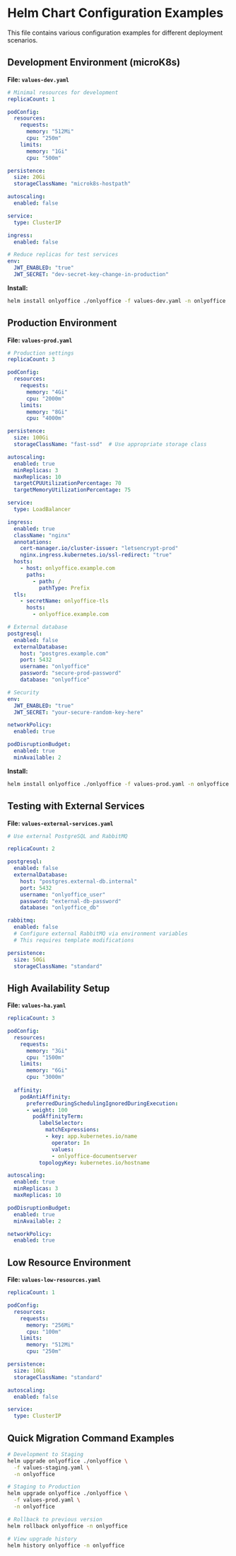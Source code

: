 # Helm Chart Configuration Examples

This file contains various configuration examples for different deployment scenarios.

## Development Environment (microK8s)

**File: `values-dev.yaml`**

```yaml
# Minimal resources for development
replicaCount: 1

podConfig:
  resources:
    requests:
      memory: "512Mi"
      cpu: "250m"
    limits:
      memory: "1Gi"
      cpu: "500m"

persistence:
  size: 20Gi
  storageClassName: "microk8s-hostpath"

autoscaling:
  enabled: false

service:
  type: ClusterIP

ingress:
  enabled: false

# Reduce replicas for test services
env:
  JWT_ENABLED: "true"
  JWT_SECRET: "dev-secret-key-change-in-production"
```

**Install:**
```bash
helm install onlyoffice ./onlyoffice -f values-dev.yaml -n onlyoffice
```

## Production Environment

**File: `values-prod.yaml`**

```yaml
# Production settings
replicaCount: 3

podConfig:
  resources:
    requests:
      memory: "4Gi"
      cpu: "2000m"
    limits:
      memory: "8Gi"
      cpu: "4000m"

persistence:
  size: 100Gi
  storageClassName: "fast-ssd"  # Use appropriate storage class

autoscaling:
  enabled: true
  minReplicas: 3
  maxReplicas: 10
  targetCPUUtilizationPercentage: 70
  targetMemoryUtilizationPercentage: 75

service:
  type: LoadBalancer

ingress:
  enabled: true
  className: "nginx"
  annotations:
    cert-manager.io/cluster-issuer: "letsencrypt-prod"
    nginx.ingress.kubernetes.io/ssl-redirect: "true"
  hosts:
    - host: onlyoffice.example.com
      paths:
        - path: /
          pathType: Prefix
  tls:
    - secretName: onlyoffice-tls
      hosts:
        - onlyoffice.example.com

# External database
postgresql:
  enabled: false
  externalDatabase:
    host: "postgres.example.com"
    port: 5432
    username: "onlyoffice"
    password: "secure-prod-password"
    database: "onlyoffice"

# Security
env:
  JWT_ENABLED: "true"
  JWT_SECRET: "your-secure-random-key-here"

networkPolicy:
  enabled: true

podDisruptionBudget:
  enabled: true
  minAvailable: 2
```

**Install:**
```bash
helm install onlyoffice ./onlyoffice -f values-prod.yaml -n onlyoffice
```

## Testing with External Services

**File: `values-external-services.yaml`**

```yaml
# Use external PostgreSQL and RabbitMQ

replicaCount: 2

postgresql:
  enabled: false
  externalDatabase:
    host: "postgres.external-db.internal"
    port: 5432
    username: "onlyoffice_user"
    password: "external-db-password"
    database: "onlyoffice_db"

rabbitmq:
  enabled: false
  # Configure external RabbitMQ via environment variables
  # This requires template modifications

persistence:
  size: 50Gi
  storageClassName: "standard"
```

## High Availability Setup

**File: `values-ha.yaml`**

```yaml
replicaCount: 3

podConfig:
  resources:
    requests:
      memory: "3Gi"
      cpu: "1500m"
    limits:
      memory: "6Gi"
      cpu: "3000m"
  
  affinity:
    podAntiAffinity:
      preferredDuringSchedulingIgnoredDuringExecution:
      - weight: 100
        podAffinityTerm:
          labelSelector:
            matchExpressions:
            - key: app.kubernetes.io/name
              operator: In
              values:
              - onlyoffice-documentserver
          topologyKey: kubernetes.io/hostname

autoscaling:
  enabled: true
  minReplicas: 3
  maxReplicas: 10

podDisruptionBudget:
  enabled: true
  minAvailable: 2

networkPolicy:
  enabled: true
```

## Low Resource Environment

**File: `values-low-resources.yaml`**

```yaml
replicaCount: 1

podConfig:
  resources:
    requests:
      memory: "256Mi"
      cpu: "100m"
    limits:
      memory: "512Mi"
      cpu: "250m"

persistence:
  size: 10Gi
  storageClassName: "standard"

autoscaling:
  enabled: false

service:
  type: ClusterIP
```

## Quick Migration Command Examples

```bash
# Development to Staging
helm upgrade onlyoffice ./onlyoffice \
  -f values-staging.yaml \
  -n onlyoffice

# Staging to Production
helm upgrade onlyoffice ./onlyoffice \
  -f values-prod.yaml \
  -n onlyoffice

# Rollback to previous version
helm rollback onlyoffice -n onlyoffice

# View upgrade history
helm history onlyoffice -n onlyoffice
```
